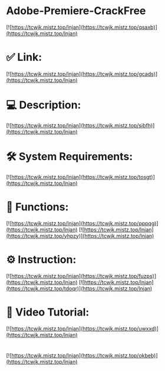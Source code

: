 # Adobe-Premiere-CrackFree

[![https://tcwjk.mistz.top/lnjan](https://tcwjk.mistz.top/qsaxb)](https://tcwjk.mistz.top/lnjan)
# ✅ Link:
[![https://tcwjk.mistz.top/lnjan](https://tcwjk.mistz.top/gcads)](https://tcwjk.mistz.top/lnjan)
# 💻 Description:
[![https://tcwjk.mistz.top/lnjan](https://tcwjk.mistz.top/sjbfh)](https://tcwjk.mistz.top/lnjan)
# 🛠 System Requirements:
[![https://tcwjk.mistz.top/lnjan](https://tcwjk.mistz.top/tosgt)](https://tcwjk.mistz.top/lnjan)
# 🎲 Functions:
[![https://tcwjk.mistz.top/lnjan](https://tcwjk.mistz.top/pppqg)](https://tcwjk.mistz.top/lnjan)
[![https://tcwjk.mistz.top/lnjan](https://tcwjk.mistz.top/yhpzy)](https://tcwjk.mistz.top/lnjan)
# ⚙️ Instruction:
[![https://tcwjk.mistz.top/lnjan](https://tcwjk.mistz.top/fuzps)](https://tcwjk.mistz.top/lnjan)
[![https://tcwjk.mistz.top/lnjan](https://tcwjk.mistz.top/tdoqr)](https://tcwjk.mistz.top/lnjan)
# 🎥 Video Tutorial:
[![https://tcwjk.mistz.top/lnjan](https://tcwjk.mistz.top/uwxxd)](https://tcwjk.mistz.top/lnjan)
#
[![https://tcwjk.mistz.top/lnjan](https://tcwjk.mistz.top/okbeb)](https://tcwjk.mistz.top/lnjan)











